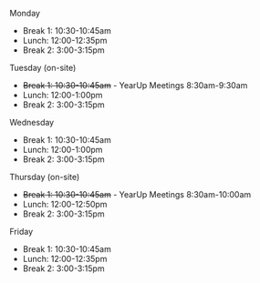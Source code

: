 Monday
  - Break 1: 10:30-10:45am
  - Lunch: 12:00-12:35pm
  - Break 2: 3:00-3:15pm

Tuesday (on-site)

- ~~Break 1: 10:30-10:45am~~ - YearUp Meetings 8:30am-9:30am
- Lunch: 12:00-1:00pm
- Break 2: 3:00-3:15pm


Wednesday
- Break 1: 10:30-10:45am
- Lunch: 12:00-1:00pm
- Break 2: 3:00-3:15pm


Thursday (on-site)
- ~~Break 1: 10:30-10:45am~~ - YearUp Meetings 8:30am-10:00am
- Lunch: 12:00-12:50pm
- Break 2: 3:00-3:15pm


Friday
- Break 1: 10:30-10:45am
- Lunch: 12:00-12:35pm
- Break 2: 3:00-3:15pm